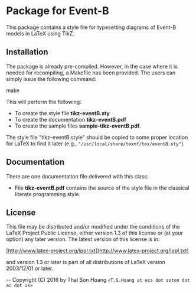 Package for Event-B
===================

This package contains a style file for typesetting diagrams of Event-B models in LaTeX using TikZ.


Installation
------------

The package is already pre-compiled. However, in the case where it is
needed for recompiling, a Makefile has been provided. The users
can simply issue the following command:

  make

This will perform the following:

- To create the style file **tikz-eventB.sty**
- To create the documentation **tikz-eventB.pdf**
- To create the sample files **sample-tikz-eventB.pdf**.

The style file "tikz-eventB.style" should be copied to some proper location
for LaTeX to find it later (e.g.,
`"/usr/local/share/texmf/tex/eventB.sty"`).


Documentation
-------------

There are one documentation file delivered with this class:

  - File **tikz-eventB.pdf** contains the source of the style file in the
    classical literate programming style.


License
-------

This file may be distributed and/or modified under the conditions of
the LaTeX Project Public License, either version 1.3 of this license
or (at your option) any later version.  The latest version of this
license is in:

   [http://www.latex-project.org/lppl.txt](http://www.latex-project.org/lppl.txt)

and version 1.3 or later is part of all distributions of LaTeX version
2003/12/01 or later.


--
Copyright (C) 2016 by Thai Son Hoang `<T.S.Hoang at ecs dot soton dot ac dot uk>`
